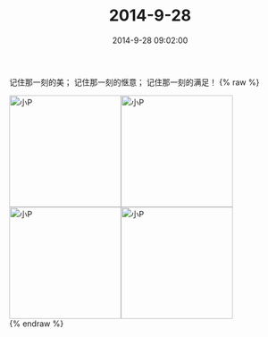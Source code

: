 ﻿---
title: 2014-9-28
date: 2014-9-28 09:02:00
tags:
categories: 妈妈
---
记住那一刻的美；
记住那一刻的惬意；
记住那一刻的满足！
{% raw %}
<div style="width:500 px">
<div style="float:left; width:100 px"><img src="/images/微信图片_20171010182652.jpg" width="200" alt="小P"></div>
<div style="float:left; width:100 px"><img src="/images/微信图片_20171010182713.jpg" width="200" alt="小P"></div>
<div style="float:left; width:100 px"><img src="/images/微信图片_20171010182730.jpg" width="200" alt="小P"></div>
<div style="float:left; width:100 px"><img src="/images/微信图片_20171010182741.jpg" width="200" alt="小P"></div>
<div style="clear:both"></div>
</div>
{% endraw %}